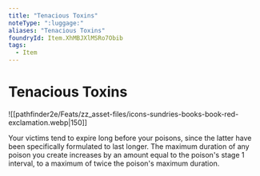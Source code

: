 ```yaml
---
title: "Tenacious Toxins"
noteType: ":luggage:"
aliases: "Tenacious Toxins"
foundryId: Item.XhMBJXlMSRo7Obib
tags:
  - Item
---
```


# Tenacious Toxins
![[pathfinder2e/Feats/zz_asset-files/icons-sundries-books-book-red-exclamation.webp|150]]

Your victims tend to expire long before your poisons, since the latter have been specifically formulated to last longer. The maximum duration of any poison you create increases by an amount equal to the poison's stage 1 interval, to a maximum of twice the poison's maximum duration.
